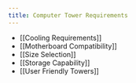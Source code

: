 ```yaml
---
title: Computer Tower Requirements
---
```

* [[Cooling Requirements]]
* [[Motherboard Compatibility]]
* [[Size Selection]]
* [[Storage Capability]]
* [[User Friendly Towers]]
